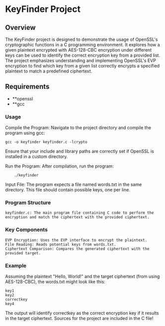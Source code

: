 # KeyFinder Project

## Overview

The KeyFinder project is designed to demonstrate the usage of OpenSSL's cryptographic functions in a C programming environment. It explores how a given plaintext encrypted with AES-128-CBC encryption under different keys can be used to identify the correct encryption key from a provided list. The project emphasizes understanding and implementing OpenSSL's EVP encryption to find which key from a given list correctly encrypts a specified plaintext to match a predefined ciphertext.

## Requirements

- **openssl
- **gcc

### Usage

Compile the Program: Navigate to the project directory and compile the program using gcc:

```
gcc -o keyfinder keyfinder.c -lcrypto
```

Ensure that your include and library paths are correctly set if OpenSSL is installed in a custom directory.

Run the Program: After compilation, run the program:

```
    ./keyfinder
```

Input File: The program expects a file named words.txt in the same directory. This file should contain possible keys, one per line.

### Program Structure

    keyfinder.c: The main program file containing C code to perform the encryption and match the ciphertext with the provided ciphertext.

### Key Components

    EVP Encryption: Uses the EVP interface to encrypt the plaintext.
    File Reading: Reads potential keys from words.txt.
    Ciphertext Comparison: Compares the generated ciphertext with the provided target.

### Example

Assuming the plaintext "Hello, World!" and the target ciphertext (from using AES-128-CBC), the words.txt might look like this:

```
key1
key2
correctkey
key4
```

The output will identify correctkey as the correct encryption key if it results in the target ciphertext.
Sources for the project are included in the C file!
